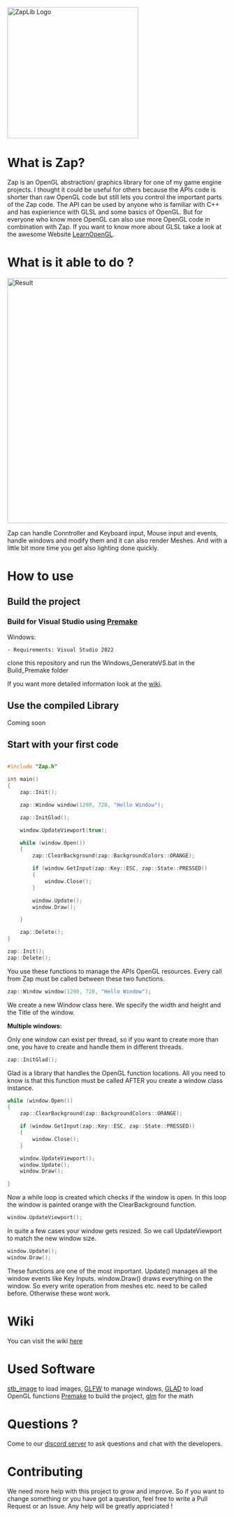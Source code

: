 
<img width="300" height="300" alt="ZapLib Logo" src="https://github.com/user-attachments/assets/d9f62e46-1d9d-4e68-a9b6-8cb8943cf495" />

# What is Zap?

Zap is an OpenGL abstraction/ graphics library for one of my game engine projects. I thought it could be useful for others because the APIs code is shorter than raw OpenGL code but still lets you control the important parts of the Zap code. The API can be used by anyone who is familiar with C++ and has expierience with GLSL and some basics of OpenGL. But for everyone who know more OpenGL can also use more OpenGL code in combination with Zap. If you want to know more about GLSL take a look at the awesome Website [LearnOpenGL](https://learnopengl.com/Getting-started/Shaders).

# What is it able to do ?

<img width="961" height="561" alt="Result" src="https://github.com/user-attachments/assets/4da45106-46f1-4dd9-bc71-27dedd4ffa13" />


Zap can handle Conntroller and Keyboard input, Mouse input and events, handle windows and modify them and it can also render Meshes. And with a little bit more time you get also lighting done quickly.

# How to use 

## Build the project

### Build for Visual Studio using [Premake](https://github.com/premake/premake-core)

Windows:

    - Requirements: Visual Studio 2022

clone this repository and run the Windows_GenerateVS.bat in the Build_Premake folder

If you want more detailed information look at the [wiki](https://github.com/ScriptCodex13/Zap-Library/wiki/Project-setup-with-Windows-and-Visual-Studio-2022).


  
 	
	

## Use the compiled Library

Coming soon

## Start with your first code

```c++

#include "Zap.h"

int main()
{
	zap::Init();

	zap::Window window(1290, 720, "Hello Window");

	zap::InitGlad();

    window.UpdateViewport(true);

	while (window.Open())
	{
		zap::ClearBackground(zap::BackgroundColors::ORANGE);

		if (window.GetInput(zap::Key::ESC, zap::State::PRESSED))
		{
			window.Close();
		}

		window.Update();
		window.Draw();

	}

	zap::Delete();
}


```

```c++
zap::Init();
zap::Delete();
```
You use these functions to manage the APIs OpenGL resources. Every call from Zap must be called between these two functions.

```c++
zap::Window window(1290, 720, "Hello Window");
```
We create a new Window class here. We specify the width and height and the Title of the window.

**Multiple windows:**

Only one window can exist per thread, so if you want to create more than one, you have to create and handle them in different threads.

```c++
zap::InitGlad();
```
Glad is a library that handles the OpenGL function locations. All you need to know is that this function must be called AFTER you create a window class instance.

```c++
while (window.Open())
{
	zap::ClearBackground(zap::BackgroundColors::ORANGE);

	if (window.GetInput(zap::Key::ESC, zap::State::PRESSED))
	{
		window.Close();
	}

	window.UpdateViewport();
	window.Update();
	window.Draw();

}
```
Now a while loop is created which checks if the window is open. In this loop the window is painted orange with the ClearBackground function. 

```c++
window.UpdateViewport();
```
In quite a few cases your window gets resized. So we call UpdateViewport to match the new window size. 

```c++
window.Update();
window.Draw();
```

These functions are one of the most important. Update() manages all the window events like Key Inputs. window.Draw() draws everything on the window. So every write operation from meshes etc. need to be called before. Otherwise these wont work.

# Wiki

You can visit the wiki [here](https://github.com/ScriptCodex13/Zap-Library/wiki)
# Used Software

[stb_image](https://github.com/nothings/stb) to load images,
[GLFW](https://github.com/glfw/glfw) to manage windows,
[GLAD](https://github.com/Dav1dde/glad) to load OpenGL functions
[Premake](https://github.com/premake/premake-core) to build the project,
[glm](https://github.com/g-truc/glm) for the math

# Questions ?

Come to our [discord server](https://discord.gg/hr2vjemJSV) to ask questions and chat with the developers.

# Contributing

We need more help with this project to grow and improve. So if you want to change something or you have got a question, feel free to write a Pull Request or an Issue. Any help will be greatly appriciated ! 
